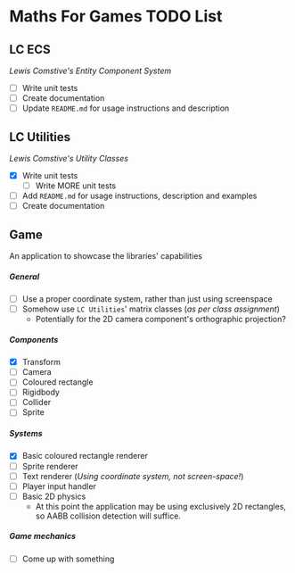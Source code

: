 # Maths For Games TODO List

## LC ECS
*Lewis Comstive's Entity Component System*
 - [ ] Write unit tests
 - [ ] Create documentation
 - [ ] Update `README.md` for usage instructions and description

## LC Utilities
*Lewis Comstive's Utility Classes*
 - [x] Write unit tests
 	- [ ] Write MORE unit tests
 - [ ] Add `README.md` for usage instructions, description and examples
 - [ ] Create documentation

## Game
An application to showcase the libraries' capabilities

##### General
 - [ ] Use a proper coordinate system, rather than just using screenspace
 - [ ] Somehow use `LC Utilities`' matrix classes (*as per class assignment*)
	- Potentially for the 2D camera component's orthographic projection?

##### Components
 - [x] Transform
 - [ ] Camera
 - [ ] Coloured rectangle
 - [ ] Rigidbody
 - [ ] Collider
 - [ ] Sprite

##### Systems
 - [x] Basic coloured rectangle renderer
 - [ ] Sprite renderer
 - [ ] Text renderer (*Using coordinate system, not screen-space!*)
 - [ ] Player input handler
 - [ ] Basic 2D physics
	- At this point the application may be using exclusively 2D rectangles,
		so AABB collision detection will suffice.

##### Game mechanics
 - [ ] Come up with something